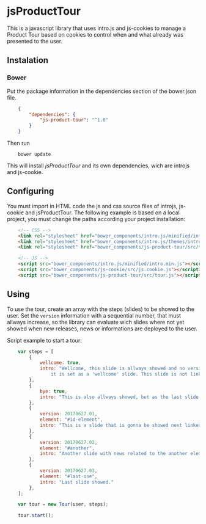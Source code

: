 # jsProductTour

This is a javascript library that uses intro.js and js-cookies to manage a Product Tour
based on cookies to control when and what already was presented to the user.

## Instalation

### Bower

Put the package information in the dependencies section of the bower.json file.

```json
    {
        "dependencies": {
            "js-product-tour": "^1.0"
        }
    }
```

Then run

```
    bower update
```

This will install _jsProductTour_ and its own dependencies, wich are introjs and js-cookie.

## Configuring

You must import in HTML code the js and css source files of introjs, js-cookie and jsProductTour.
The following example is based on a local project, you must change the paths according your project installation:

```html
    <!-- CSS -->
    <link rel="stylesheet" href="bower_components/intro.js/minified/introjs.min.css">
    <link rel="stylesheet" href="bower_components/intro.js/themes/introjs-flattener.css">
    <link rel="stylesheet" href="bower_components/js-product-tour/src/tour.css">

    <!-- JS -->
    <script src="bower_components/intro.js/minified/intro.min.js"></script>
    <script src="bower_components/js-cookie/src/js.cookie.js"></script>
    <script src="bower_components/js-product-tour/src/tour.js"></script>
```

## Using

To use the tour, create an array with the steps (slides) to be showed to the user.
Set the `version` information with a sequential number, that must allways increase,
so the library can evaluate wich slides where not yet showed when new releases, news or informations
are deployed to the user.

Script example to start a tour:

```javascript
    var steps = [
        {
            wellcome: true,
            intro: "Wellcome, this slide is allways showed and no version is needed because \n\
                it is set as a 'wellcome' slide. This slide is not linked with any HTML element."
        },
        {
            bye: true,
            intro: "This is also allways showed, but as the last slide!"
        },
        {
            version: 20170627.01,
            element: "#id-element",
            intro: "This is a slide that is gonna be showed next linked element."
        },
        {
            version: 20170627.02,
            element: "#another",
            intro: "Another slide with news related to the another element."
        },
        {
            version: 20170627.03,
            element: "#last-one",
            intro: "Last slide showed."
        },
    ];

    var tour = new Tour(user, steps);

    tour.start();
```